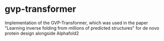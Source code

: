 # gvp-transformer
Implementation of the GVP-Transformer, which was used in the paper "Learning inverse folding from millions of predicted structures" for de novo protein design alongside Alphafold2
